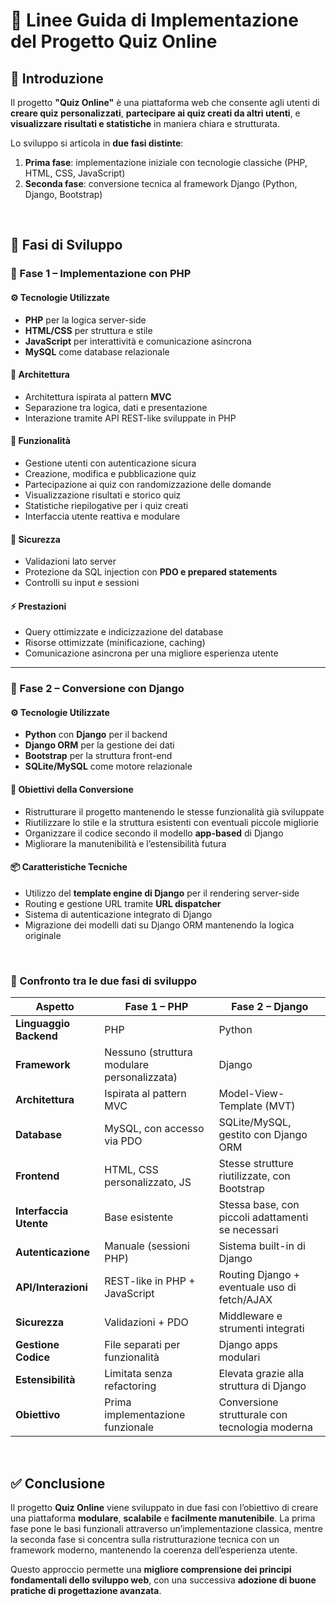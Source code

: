 # 📘 Linee Guida di Implementazione del Progetto **Quiz Online**

## 📌 Introduzione

Il progetto **"Quiz Online"** è una piattaforma web che consente agli utenti di **creare quiz personalizzati**, **partecipare ai quiz creati da altri utenti**, e **visualizzare risultati e statistiche** in maniera chiara e strutturata.

Lo sviluppo si articola in **due fasi distinte**:

1. **Prima fase**: implementazione iniziale con tecnologie classiche (PHP, HTML, CSS, JavaScript)
2. **Seconda fase**: conversione tecnica al framework Django (Python, Django, Bootstrap)

&nbsp;

## 🔁 Fasi di Sviluppo

### 🔹 Fase 1 – Implementazione con PHP

#### ⚙️ Tecnologie Utilizzate

* **PHP** per la logica server-side
* **HTML/CSS** per struttura e stile
* **JavaScript** per interattività e comunicazione asincrona
* **MySQL** come database relazionale

#### 📐 Architettura

* Architettura ispirata al pattern **MVC**
* Separazione tra logica, dati e presentazione
* Interazione tramite API REST-like sviluppate in PHP

#### 🧱 Funzionalità

* Gestione utenti con autenticazione sicura
* Creazione, modifica e pubblicazione quiz
* Partecipazione ai quiz con randomizzazione delle domande
* Visualizzazione risultati e storico quiz
* Statistiche riepilogative per i quiz creati
* Interfaccia utente reattiva e modulare

#### 🔐 Sicurezza

* Validazioni lato server
* Protezione da SQL injection con **PDO e prepared statements**
* Controlli su input e sessioni

#### ⚡ Prestazioni

* Query ottimizzate e indicizzazione del database
* Risorse ottimizzate (minificazione, caching)
* Comunicazione asincrona per una migliore esperienza utente

---

### 🔸 Fase 2 – Conversione con Django

#### ⚙️ Tecnologie Utilizzate

* **Python** con **Django** per il backend
* **Django ORM** per la gestione dei dati
* **Bootstrap** per la struttura front-end
* **SQLite/MySQL** come motore relazionale

#### 🧭 Obiettivi della Conversione

* Ristrutturare il progetto mantenendo le stesse funzionalità già sviluppate
* Riutilizzare lo stile e la struttura esistenti con eventuali piccole migliorie
* Organizzare il codice secondo il modello **app-based** di Django
* Migliorare la manutenibilità e l’estensibilità futura

#### 📦 Caratteristiche Tecniche

* Utilizzo del **template engine di Django** per il rendering server-side
* Routing e gestione URL tramite **URL dispatcher**
* Sistema di autenticazione integrato di Django
* Migrazione dei modelli dati su Django ORM mantenendo la logica originale

&nbsp;

### 🔄 Confronto tra le due fasi di sviluppo

| Aspetto                | **Fase 1 – PHP**                            | **Fase 2 – Django**                               |
| ---------------------- | ------------------------------------------- | ------------------------------------------------- |
| **Linguaggio Backend** | PHP                                         | Python                                            |
| **Framework**          | Nessuno (struttura modulare personalizzata) | Django                                            |
| **Architettura**       | Ispirata al pattern MVC                     | Model-View-Template (MVT)                         |
| **Database**           | MySQL, con accesso via PDO                  | SQLite/MySQL, gestito con Django ORM              |
| **Frontend**           | HTML, CSS personalizzato, JS                | Stesse strutture riutilizzate, con Bootstrap      |
| **Interfaccia Utente** | Base esistente                              | Stessa base, con piccoli adattamenti se necessari |
| **Autenticazione**     | Manuale (sessioni PHP)                      | Sistema built-in di Django                        |
| **API/Interazioni**    | REST-like in PHP + JavaScript               | Routing Django + eventuale uso di fetch/AJAX      |
| **Sicurezza**          | Validazioni + PDO                           | Middleware e strumenti integrati                  |
| **Gestione Codice**    | File separati per funzionalità              | Django apps modulari                              |
| **Estensibilità**      | Limitata senza refactoring                  | Elevata grazie alla struttura di Django           |
| **Obiettivo**          | Prima implementazione funzionale            | Conversione strutturale con tecnologia moderna    |

&nbsp;

## ✅ Conclusione

Il progetto **Quiz Online** viene sviluppato in due fasi con l’obiettivo di creare una piattaforma **modulare**, **scalabile** e **facilmente manutenibile**.
La prima fase pone le basi funzionali attraverso un’implementazione classica, mentre la seconda fase si concentra sulla ristrutturazione tecnica con un framework moderno, mantenendo la coerenza dell’esperienza utente.

Questo approccio permette una **migliore comprensione dei principi fondamentali dello sviluppo web**, con una successiva **adozione di buone pratiche di progettazione avanzata**.